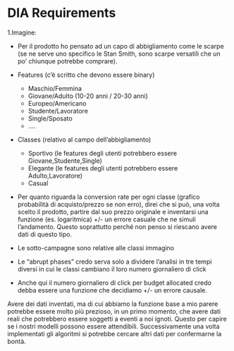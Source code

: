 # DIA Requirements

1.Imagine:

* Per il prodotto ho pensato ad un capo di abbigliamento come le scarpe (se ne serve uno specifico le Stan Smith, sono scarpe versatili che un po’ chiunque potrebbe comprare). 

* Features (c’è scritto che devono essere binary)
  - Maschio/Femmina
  - Giovane/Adulto (10-20 anni / 20-30 anni)
  - Europeo/Americano
  - Studente/Lavoratore
  - Single/Sposato
  - ….

* Classes (relativo al campo dell’abbigliamento)
  - Sportivo (le features degli utenti potrebbero essere Giovane,Studente,Single)
  - Elegante (le features degli utenti potrebbero essere Adulto,Lavoratore)
  - Casual 

* Per quanto riguarda la conversion rate per ogni classe (grafico probabilità di acquisto/prezzo se non erro), direi che si può, una volta scelto il prodotto, partire dal suo prezzo originale e inventarsi una funzione (es. logaritmica) +/- un errore casuale che ne simuli l’andamento. Questo soprattutto perché non penso si riescano avere dati di questo tipo.

* Le sotto-campagne sono relative alle classi immagino

* Le “abrupt phases” credo serva solo a dividere l’analisi in tre tempi diversi in cui le classi cambiano il loro numero giornaliero di click

* Anche qui il numero giornaliero di click per budget allocated credo debba essere una funzione che decidiamo +/- un errore causale. 

Avere dei dati inventati, ma di cui abbiamo la funzione base a mio parere potrebbe essere molto più prezioso, in un primo momento, che avere dati reali che potrebbero essere soggetti a eventi a noi ignoti. Questo per capire se i nostri modelli possono essere attendibili. Successivamente una volta implementati gli algoritmi si potrebbe cercare altri dati per confermarne la bontà.
